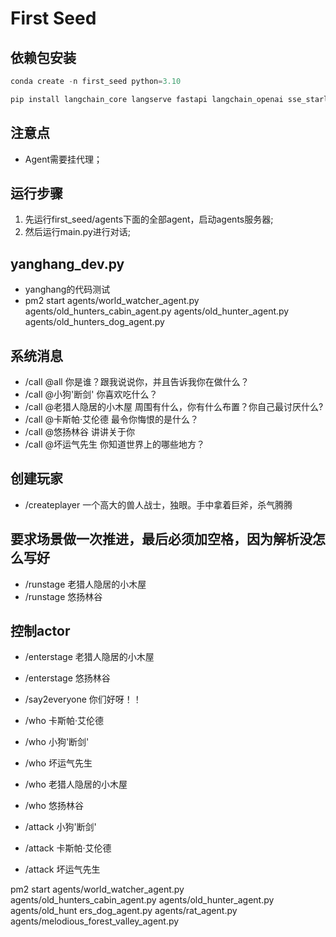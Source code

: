 # First Seed

## 依赖包安装
```python
conda create -n first_seed python=3.10 

pip install langchain_core langserve fastapi langchain_openai sse_starlette faiss-cpu
```

## 注意点
- Agent需要挂代理；

## 运行步骤

1. 先运行first_seed/agents下面的全部agent，启动agents服务器;
2. 然后运行main.py进行对话;


## yanghang_dev.py
- yanghang的代码测试
- pm2 start agents/world_watcher_agent.py agents/old_hunters_cabin_agent.py agents/old_hunter_agent.py agents/old_hunters_dog_agent.py



## 系统消息
- /call @all 你是谁？跟我说说你，并且告诉我你在做什么？
- /call @小狗'断剑' 你喜欢吃什么？
- /call @老猎人隐居的小木屋 周围有什么，你有什么布置？你自己最讨厌什么?
- /call @卡斯帕·艾伦德 最令你悔恨的是什么？
- /call @悠扬林谷 讲讲关于你
- /call @坏运气先生 你知道世界上的哪些地方？

## 创建玩家
- /createplayer 一个高大的兽人战士，独眼。手中拿着巨斧，杀气腾腾

## 要求场景做一次推进，最后必须加空格，因为解析没怎么写好
- /runstage 老猎人隐居的小木屋 
- /runstage 悠扬林谷 

## 控制actor
- /enterstage 老猎人隐居的小木屋
- /enterstage 悠扬林谷
- /say2everyone 你们好呀！！

- /who 卡斯帕·艾伦德
- /who 小狗'断剑'
- /who 坏运气先生
- /who 老猎人隐居的小木屋
- /who 悠扬林谷

- /attack 小狗'断剑'
- /attack 卡斯帕·艾伦德
- /attack 坏运气先生



pm2 start agents/world_watcher_agent.py agents/old_hunters_cabin_agent.py agents/old_hunter_agent.py agents/old_hunt
ers_dog_agent.py agents/rat_agent.py agents/melodious_forest_valley_agent.py 

